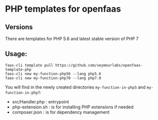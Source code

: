# PHP templates for openfaas

## Versions
There are templates for PHP 5.6 and latest stable version of PHP 7

## Usage:

```shell
faas-cli template pull https://github.com/seymourlabs/openfaas-template-php
faas-cli new my-function-php56 --lang php5.6
faas-cli new my-function-php70 --lang php7.0
```



You will find in the newly created directories `my-function-in-php5` and `my-function-in-php7`:
- src/Handler.php : entrypoint
- php-extension.sh : is for installing PHP extensions if needed
- composer.json : is for dependency management
